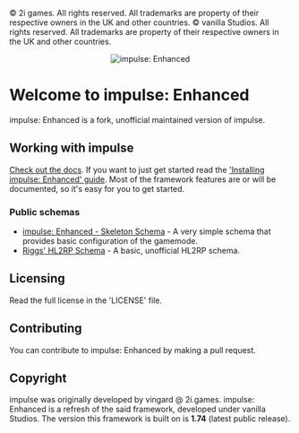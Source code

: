 © 2i games. All rights reserved. All trademarks are property of their respective owners in the UK and other countries.
© vanilla Studios. All rights reserved. All trademarks are property of their respective owners in the UK and other countries.

<p align="center">
	<img src="https://raw.githubusercontent.com/vanillastudios-gmod/impulseenhanced-media/main/impulseEnhanced.png" alt="impulse: Enhanced" />
</p>

# Welcome to impulse: Enhanced
impulse: Enhanced is a fork, unofficial maintained version of impulse.

## Working with impulse
[Check out the docs](https://impulseenhanced.github.io/documentation/). If you want to just get started read the ['Installing impulse: Enhanced' guide](https://impulseenhanced.github.io/documentation/manual/10-devsetup/). Most of the framework features are or will be documented, so it's easy for you to get started.

### Public schemas
* [impulse: Enhanced - Skeleton Schema](https://github.com/impulseenhanced/skeleton-schema) - A very simple schema that provides basic configuration of the gamemode.
* [Riggs' HL2RP Schema](https://github.com/riggs9162/impulsehl2rp-skeleton) - A basic, unofficial HL2RP schema.

## Licensing
Read the full license in the 'LICENSE' file.

## Contributing
You can contribute to impulse: Enhanced by making a pull request.

## Copyright
impulse was originally developed by vingard @ 2i.games. impulse: Enhanced is a refresh of the said framework, developed under vanilla Studios. The version this framework is built on is **1.74** (latest public release).
